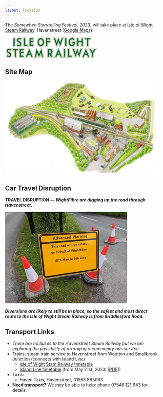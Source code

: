 ```yaml
---
layout: location
---
```


The *Somewhen Storytelling Festival, 2023*, will take place at [Isle of Wight Steam Railway](https://iwsteamrailway.co.uk/), Havenstreet ([Google Maps](https://goo.gl/maps/HjeXqXxHpTARqzUQ6)).

<a href="https://iwsteamrailway.co.uk/"><img height="70" src="../assets/images/iw_steam_railway_logo_smaller_compressed.jpg" /></a>

## Site Map

<img src="../assets/images/iw_steam_railway_map_compressed.jpg" />

## Car Travel Disruption

__TRAVEL DISRUPTION — *WightFibre are digging up the road through Havenstreet.*__

<div class="sw-center-container">
  <img src="../assets/images/roadworks.jpg" /> 
</div>

__*Diversions are likely to still be in place, so the safest and most direct route to the Isle of Wight Steam Railway is from Briddlesford Road.*__

## Transport Links

- *There are no buses to the Havenstreet Steam Railway but we are exploring the possibility of arranging a community bus service.*
- Trains: steam train service to Havenstreet from Wootton and Smallbrook Junction (connects with Island Line)
  - [Isle of Wight Stam Railway timetable](https://iwsteamrailway.co.uk/visit/train-timetables/)
  - [Island Line timetable](https://www.southwesternrailway.com/plan-my-journey/timetables) (from May 21st, 2023: [[PDF](https://www.southwesternrailway.com/plan-my-journey/-/media/c9c27b9654ba4777a49068faed88c6dd.ashx)])
- Taxis:
    - Haven Taxis, Havenstreet, 01983 885093
- __Need transport?__ We *may* be able to help: phone 07546 121 643 for details.

